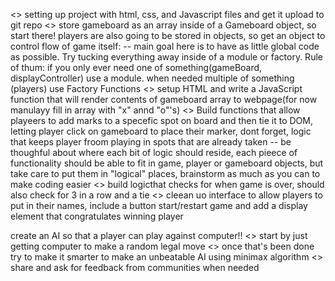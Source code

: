 <!-- Assignment Details -->
<> setting up project with html, css, and Javascript files and get it upload to git repo
<> store gameboard as an array inside of a Gameboard object, so start there! players are also going to be stored in objects, so get an object to control flow of game itself:
    -- main goal here is to have as little global code as possible. Try tucking everything away inside of a module or factory. Rule of thum: if you only ever need one of something(gameBoard, displayController) use a module. when needed multiple of something (players) use Factory Functions
<> setup HTML and write a JavaScript function that will render contents of gameboard array to webpage(for now manulayy fill in array with "x" annd "o"'s)
<> Build functions that allow playeers to add marks to a specefic spot on board and then tie it to DOM, letting player click on gameboard to place their marker, dont forget, logic that keeps player froom playing in spots that are already taken
    -- be thoughful about where each bit of logic should reside, each pieece of functionality should be able to fit in game, player or gameboard objects, but take care to put them in "logical" places, brainstorm as much as you can to make coding easier
<> build logicthat checks for when game is over, should also check for 3 in a row and a tie
<> cleean uo interface to allow players to put in their names, include a button start/restart game and add a display element that congratulates winning player

<Optionals> create an AI so that a player can play against computer!! 
<> start by just getting computer to make a random legal move
<> once that's been done try to make it smarter to make an unbeatable AI using minimax algorithm
<> share and ask for feedback from communities when needed